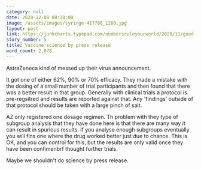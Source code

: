 ```yaml
---
category: null
date: 2020-12-08 08:30:00
image: /assets/images/syringe-417786_1280.jpg
layout: post
link: https://junkcharts.typepad.com/numbersruleyourworld/2020/11/good-vaccine-news-without-glorifying-faux-precision.html
story_number: 5
title: Vaccine science by press release
word_count: 2,078
---
```


AstraZeneca kind of messed up their virus announcement. 

It got one of either 62%, 90% or 70% efficacy. They made a mistake with the dosing of a small number of trial participants and then found that there was a better result in that group. Generally with clinical trials a protocol is pre-regsitred and results are reported against that. Any 'findings' outside of that protocol should be taken with a large pinch of salt. 

AZ only registered one dosage regimen.  Th problem with they type of subgroup analysis that they have done here is that there are many way it can result in spurious results. If you analyse enough subgroups eventually you will fins one where the drug worked better just due to chance. This is OK, and you can control for this, but the results are only valid once they have been confimenbrf thought further trials.

Maybe we shouldn't do science by press release.

